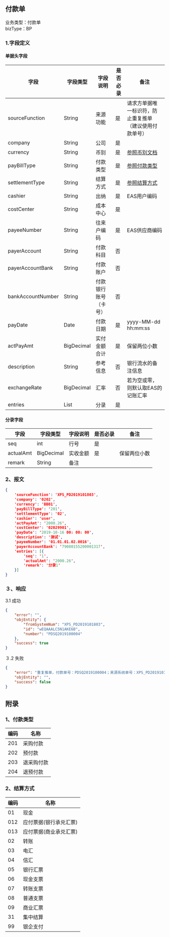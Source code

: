 ## 付款单

业务类型：付款单<br>
bizType：BP<br>

### 1.字段定义
#### 单据头字段

| 字段 | 字段类型 | 字段说明 | 是否必录 | 备注 |
| ------ | ------ | ------ | ------ | ------ |
| sourceFunction | String | 来源功能 | 是 | 请求方单据唯一标识符，防止重复推单（建议使用付款单号） |
| company | String | 公司 | 是 |  |
| currency | String | 币别 | 是 | [参照币别文档](https://github.com/cthd2000/eas_proxy/blob/master/model/基础资料/币别.md) |
| payBillType | String | 付款类型 | 是 | [参照付款类型](#payBillType) |
| settlementType | String | 结算方式 | 是 | [参照结算方式](#settlementType) |
| cashier | String | 出纳 | 是 | EAS用户编码 |
| costCenter | String | 成本中心 | 是 |  |
| payeeNumber | String | 往来户编码 | 是 | EAS供应商编码 |
| payerAccount | String | 付款科目 | 否 |  |
| payerAccountBank | String | 付款账户 | 否 |  |
| bankAccountNumber | String | 付款银行账号（卡号） | 否 |  |
| payDate | Date | 付款日期 | 是 | yyyy-MM-dd hh:mm:ss |
| actPayAmt | BigDecimal | 实付金额合计 | 是 | 保留两位小数 |
| description | String | 参考信息 | 否 | 银行流水的备注信息 |
| exchangeRate | BigDecimal | 汇率 | 否 | 若为空或零，则默认取EAS的记账汇率 |
| entries | List | 分录 | 是 |  |


#### 分录字段

| 字段 | 字段类型 | 字段说明 | 是否必录 | 备注 |
| ------ | ------ | ------ | ------ | ------ |
| seq | int | 行号 | 是 ||
| actualAmt | BigDecimal | 实收金额 | 是 |保留两位小数|
| remark | String | 备注 |  ||

### 2、报文
```json
{
	'sourceFunction': 'XPS_PD2019101803',
	'company': '0202',
	'currency': 'BB01',
	'payBillType': '201',
	'settlementType': '02',
	'cashier': 'user',
	'actPayAmt': '2000.26',
	'costCenter': '02029901',
	'payDate': '2019-10-16 00: 00: 00',
	'description': '测试',
	'payeeNumber': '01.01.01.02.0016',
	'payerAccountBank': '79080155200001317',
	'entries': [{
		'seq': '1',
		'actualAmt': '2000.26',
		'remark': '分录1'
	}]
}
```

### ３、响应
3.1 成功
```json
{
	"error": "",
	"objEntity": {
		"fromSystemNum": "XPS_PD2019101803",
		"id": "wEQAAALC5N1AKE6B",
		"number": "PDSQ2019100004"
	},
	"success": true
}
```

３.2 失败
```json
{
	"error": "重复推单，付款单号：PDSQ2019100004；来源系统单号：XPS_PD2019101803",
	"objEntity": "",
	"success": false
}
```


## 附录

### <span id="payBillType">1、付款类型</span>

| 编码 | 名称 |
| ------ | ------ |
| 201 | 采购付款 |
| 202 | 预付款 |
| 203 | 退采购付款 |
| 204 | 退预付款 |

### <span id="settlementType">2、结算方式</span>

| 编码 | 名称 |
| ------ | ------ |
| 01 | 现金 |
| 012 | 应付票据(银行承兑汇票) |
| 013 | 应付票据(商业承兑汇票) |
| 02 | 转账 |
| 03 | 电汇 |
| 04 | 信汇 |
| 05 | 银行汇票 |
| 06 | 现金支票 |
| 07 | 转账支票 |
| 08 | 普通支票 |
| 09 | 商业汇票 |
| 31 | 集中结算 |
| 99 | 银企支付 |
